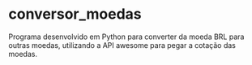 # conversor_moedas
Programa desenvolvido em Python para converter da moeda BRL para outras moedas, utilizando a API awesome para pegar a cotação das moedas.
